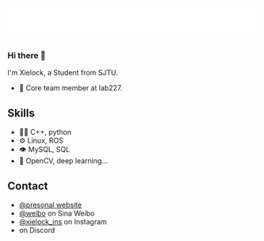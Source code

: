 ![](https://github.com/xielock/xielock/blob/main/name.svg)
### Hi there 👋
I'm Xielock, a Student from SJTU.
- 👥 Core team member at lab227.



## Skills
- 👨‍💻 C++, python
- ⚙️ Linux, ROS
- 👁️ MySQL, SQL
- 💽 OpenCV, deep learning...


## Contact
- [@presonal website](xielock.com)
- [@weibo](https://weibo.com/u/2726978024) on Sina Weibo
- [@xielock_ins](https://www.instagram.com/16.42220394/) on Instagram
- [](./) on Discord
